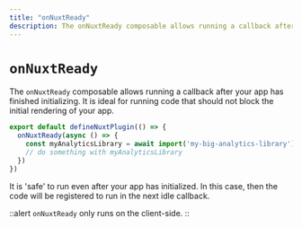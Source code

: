 ```yaml
---
title: "onNuxtReady"
description: The onNuxtReady composable allows running a callback after your app has finished initializing.
---
```


# `onNuxtReady`

The `onNuxtReady` composable allows running a callback after your app has finished initializing. It is ideal for running code that should not block the initial rendering of your app.

```ts
export default defineNuxtPlugin(() => {
  onNuxtReady(async () => {
    const myAnalyticsLibrary = await import('my-big-analytics-library')
    // do something with myAnalyticsLibrary
  })
})
```

It is 'safe' to run even after your app has initialized. In this case, then the code will be registered to run in the next idle callback.

::alert
`onNuxtReady` only runs on the client-side.
::
